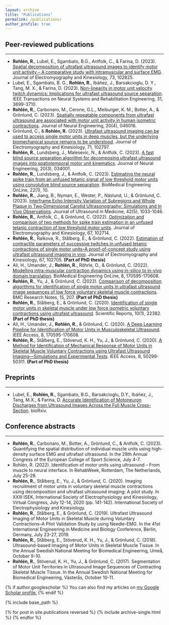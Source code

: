 ```yaml
---
layout: archive
title: "Publications"
permalink: /publications/
author_profile: true
---
```


## Peer-reviewed publications
------
*	**Rohlén, R.**, Lubel, E., Sgambato, B.G., Antfolk, C., & Farina, D. (2023). [Spatial decomposition of ultrafast ultrasound images to identify motor unit activity – A comparative study with intramuscular and surface EMG](https://doi.org/10.1016/j.jelekin.2023.102825). Journal of Electromyography and Kinesiology, 73, 102825.
*	Lubel, E., Sgambato, B. G., **Rohlén, R.**, Ibáñez, J., Barsakcioglu, D. Y., Tang, M. X., & Farina, D. (2023). [Non-linearity in motor unit velocity twitch dynamics: Implications for ultrafast ultrasound source separation](https://doi.org/10.1109/TNSRE.2023.3315146). IEEE Transactions on Neural Systems and Rehabilitation Engineering, 31, 3699-3710.
*	**Rohlén, R.**, Carbonaro, M., Cerone, G.L., Meiburger, K. M., Botter, A., & Grönlund, C. (2023). [Spatially repeatable components from ultrafast ultrasound are associated with motor unit activity in human isometric contractions](https://doi.org/10.1088/1741-2552/ace6fc). Journal of Neural Engineering, 20(4), 046016.
*	Grönlund, C., & **Rohlén, R.** (2023). [Ultrafast ultrasound imaging can be used to access single motor units in deep muscles, but the underlying biomechanical source remains to be understood](https://doi.org/10.1016/j.jelekin.2023.102797). Journal of Electromyography and Kinesiology, 71, 102797.
*	**Rohlén, R.**, Lundsberg, J., Malesevic, N., & Antfolk, C. (2023). [A fast blind source separation algorithm for decomposing ultrafast ultrasound images into spatiotemporal motor unit kinematics](https://doi.org/10.1088/1741-2552/acd4e9). Journal of Neural Engineering, 20(3), 034001.
*	**Rohlén, R.**, Lundsberg, J., & Antfolk, C. (2023). [Estimating the neural spike train from an unfused tetanic signal of low threshold motor units using convolutive blind source separation](https://doi.org/10.1186/s12938-023-01076-0). BioMedical Engineering OnLine, 22(1), 10.
*	**Rohlén, R.**, Jiang, B., Nyman, E., Wester, P., Näslund, U., & Grönlund, C. (2023). [Interframe Echo Intensity Variation of Subregions and Whole Plaque in Two‐Dimensional Carotid Ultrasonography: Simulations and In Vivo Observations](https://doi.org/10.1002/jum.16114). Journal of Ultrasound in Medicine, 42(5), 1033-1046.
*	**Rohlén, R.**, Antfolk, C., & Grönlund, C. (2022). [Optimization and comparison of two methods for spike train estimation in an unfused tetanic contraction of low threshold motor units](https://doi.org/10.1016/j.jelekin.2022.102714). Journal of Electromyography and Kinesiology, 67, 102714.
*	**Rohlén, R.**, Raikova, R., Stålberg, E., & Grönlund, C. (2022). [Estimation of contractile parameters of successive twitches in unfused tetanic contractions of single motor units–A proof-of-concept study using ultrafast ultrasound imaging in vivo](https://doi.org/10.1016/j.jelekin.2022.102705). Journal of Electromyography and Kinesiology, 67, 102705. **(Part of PhD thesis)**
*	Ali, H., Umander, J., **Rohlén, R.**, Röhrle, O., & Grönlund, C. (2022). [Modelling intra-muscular contraction dynamics using in-silico to in-vivo domain translation](https://doi.org/10.1186/s12938-022-01016-4). BioMedical Engineering OnLine, 8, 170595-170608.
*	**Rohlén, R.**, Yu, J., & Grönlund, C. (2022). [Comparison of decomposition algorithms for identification of single motor units in ultrafast ultrasound image sequences of low force voluntary skeletal muscle contractions](https://doi.org/10.1186/s13104-022-06093-1). BMC Research Notes, 15, 207. **(Part of PhD thesis)**
*	**Rohlén, R.**, Stålberg, E., & Grönlund, C. (2020). [Identification of single motor units in skeletal muscle under low force isometric voluntary contractions using ultrafast ultrasound](https://doi.org/10.1038/s41598-020-79863-1). Scientific Reports, 10(1), 22382. **(Part of PhD thesis)**
*	Ali, H., Umander, J., **Rohlén, R.**, & Grönlund, C. (2020). [A Deep Learning Pipeline for Identification of Motor Units in Musculoskeletal Ultrasound](https://doi.org/10.1109/ACCESS.2020.3023495). IEEE Access, 8, 170595-170608.
*	**Rohlén, R.**, Stålberg, E., Stöverud, K. H., Yu, J., & Grönlund, C. (2020). [A Method for Identification of Mechanical Response of Motor Units in Skeletal Muscle Voluntary Contractions using Ultrafast Ultrasound Imaging—Simulations and Experimental Tests](https://doi.org/10.1109/ACCESS.2020.2980053). IEEE Access, 8, 50299-50311. **(Part of PhD thesis)**

## Preprints
------
* Lubel, E., **Rohlén, R.**, Sgambato, B.G., Barsakcioglu, D.Y., Ibáñez, J., Tang, M.X., & Farina, D. [Accurate Identification of Motoneuron Discharges from Ultrasound Images Across the Full Muscle Cross-Section](https://doi.org/10.1101/2023.09.29.560220). bioRxiv.

## Conference abstracts
------
* **Rohlén, R.**, Carbonaro, M., Botter, A., Grönlund, C., & Antfolk, C. (2023). Quantifying the spatial distribution of individual muscle units using high-density surface EMG and ultrafast ultrasound. In the 28th Annual Congress of the European College of Sport Science, July 4-7.
* Rohlén, R. (2022). Identification of motor units using ultrasound – From muscle to neural interface. In RehabWeek, Rotterdam, The Netherlands, July 25-29.
* **Rohlén, R.**, Stålberg, E., Yu, J., & Grönlund, C. (2020). Imaging recruitment of motor units in voluntary skeletal muscle contractions using decomposition and ultrafast ultrasound imaging: A pilot study. In XXIII ISEK, International Society of Electrophysiology and Kinesiology, Virtual Congress, July 12-14, 2020 (pp. 141-142). International Society of Electrophysiology and Kinesiology.
* **Rohlén, R.**, Stålberg, E., & Grönlund, C. (2019). Ultrafast Ultrasound Imaging of Motor Units in Skeletal Muscle during Voluntary Contractions–A Pilot Validation Study by using Needle-EMG. In the 41st International Engineering in Medicine and Biology Conference, Berlin, Germany, July 23-27, 2019.
* **Rohlén, R.**, Stålberg, E., Stöverud, K. H., Yu, J., & Grönlund, C. (2018). Ultrasound-based Imaging of Motor Units in Skeletal Muscle Tissue. In the Annual Swedish National Meeting for Biomedical Engineering, Umeå, October 9-10.
* **Rohlén, R.**, Stöverud, K. H., Yu, J., & Grönlund, C. (2017). Segmentation of Motor Unit Territories in Ultrasound Image Sequences of Contracting Skeletal Muscle Tissue. In the Annual Swedish National Meeting for Biomedical Engineering, Västerås, October 10-11.

{% if author.googlescholar %}
  You can also find my articles on <u><a href="{{author.googlescholar}}">my Google Scholar profile</a>.</u>
{% endif %}

{% include base_path %}

{% for post in site.publications reversed %}
  {% include archive-single.html %}
{% endfor %}
